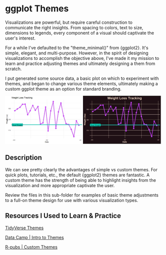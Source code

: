 # ggplot Themes

Visualizations are powerful, but require careful construction to communicate the right insights. From spacing to colors, text to size, dimensions to legends, every 
component of a visual should captivate the user's interest.

For a while I've defaulted to the "theme_minimal()" from {ggplot2}. It's simple, elegant, and multi-purpose. However, in the spirit of designing visualizations to 
accomplish the objective above, I've made it my mission to learn and practice adjusting themes and ultimately designing a them from scratch. 

I put generated some source data, a basic plot on which to experiment with themes, and began to change various theme elements, ultimately making a custom ggplot theme
as an option for standard branding.

![Example Themes from {ggplot2}](./example_ggplot-themes.jpeg)

## Description

We can see pretty clearly the advantages of simple vs custom themes. For quick plots, tutorials, etc., the default {ggplot2} themes are fantastic. A custom theme has 
the strength of being able to highlight insights from the visualization and more appropriate captivate the user.

Review the files in this sub-folder for examples of basic theme adjustments to a full-on theme design for use with various visualization types.

## Resources I Used to Learn & Practice

[TidyVerse Themes]([https://ggplot2.tidyverse.org/reference/geom_jitter.html](https://ggplot2.tidyverse.org/reference/theme.html))

[Data Camp | Intro to Themes](https://www.youtube.com/watch?v=0D0HKmt8g4M)

[R-pubs | Custom Themes](https://rpubs.com/mclaire19/ggplot2-custom-themes)
